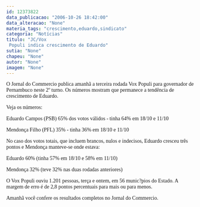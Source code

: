 ```yaml
---
id: 12373822
data_publicacao: "2006-10-26 18:42:00"
data_alteracao: "None"
materia_tags: "crescimento,eduardo,sindicato"
categoria: "Notícias"
titulo: "JC/Vox
 Populi indica crescimento de Eduardo"
sutia: "None"
chapeu: "None"
autor: "None"
imagem: "None"
---
```

<p><P><FONT face=Verdana>O Jornal do Commercio publica amanhã a terceira rodada Vox Populi para governador de Pernambuco neste 2º turno. Os números mostram que permanece a tendência de crescimento de Eduardo.</FONT></P></p>
<p><P><FONT face=Verdana>Veja os números:</FONT></P></p>
<p><P><FONT face=Verdana>Eduardo Campos (PSB) 65% dos votos válidos - tinha 64% em 18/10 e 11/10</FONT></P></p>
<p><P><FONT face=Verdana>Mendonça Filho (PFL) 35% - tinha 36% em 18/10 e 11/10</FONT></P></p>
<p><P><FONT face=Verdana>No caso dos votos totais, que incluem brancos, nulos e indecisos, Eduardo cresceu três pontos e Mendonça manteve-se onde estava:</FONT></P></p>
<p><P><FONT face=Verdana>Eduardo 60% (tinha 57% em 18/10 e 58% em 11/10)</FONT></P></p>
<p><P><FONT face=Verdana>Mendonça 32% (teve 32% nas duas rodadas anteriores)</FONT></P></p>
<p><P><FONT face=Verdana>O Vox Populi ouviu 1.201 pessoas, terça e ontem, em 56 munic?pios do Estado. A margem de erro é de 2,8 pontos percentuais para mais ou para menos.</FONT></P></p>
<p><P><FONT face=Verdana>Amanhã você confere os resultados completos no Jornal do Commercio.</FONT></P> </p>
